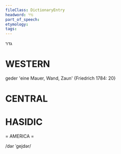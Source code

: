 ```yaml
---
fileClass: DictionaryEntry
headword: גדר
part_of_speech: 
etymology: 
tags: 
---
```

גדר

WESTERN
========

geder 'eine Mauer, Wand, Zaun' {Friedrich 1784: 20}

CENTRAL
========

HASIDIC
=======
= AMERICA = 

/dər ˈgejdər/